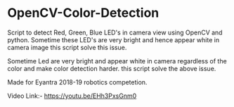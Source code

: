 # OpenCV-Color-Detection

Script to detect Red, Green, Blue LED's in camera view using OpenCV and python. Sometime these LED's are very bright and hence appear white in camera image this script solve this issue.

Sometime Led are very bright and appear white in camera regardless of the color and make color detection harder.
this script solve the above issue.

Made for Eyantra 2018-19 robotics competetion.

Video Link:- https://youtu.be/EHh3PxsGnm0
